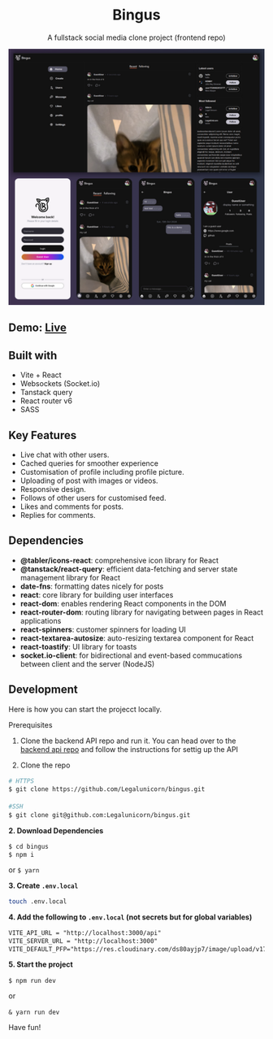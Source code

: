 
<h1 align="center">Bingus</h1>


<p align="center">A fullstack social media clone project (frontend repo)</p>

![preview](/public/images/preview_ui.png)

## Demo:  [Live](https://bingus-production.up.railway.app/)

## Built with
- Vite + React
- Websockets (Socket.io)
- Tanstack query
- React router v6
- SASS


## Key Features
- Live chat with other users.
- Cached queries for smoother experience
- Customisation of profile including profile picture.
- Uploading of post with images or videos.
- Responsive design.
- Follows of other users for customised feed.
- Likes and comments for posts.
- Replies for comments.

## Dependencies 
- **@tabler/icons-react**: comprehensive icon library for React
- **@tanstack/react-query**: efficient data-fetching and server state management library for React
- **date-fns**: formatting dates nicely for posts
- **react**: core library for building user interfaces
- **react-dom**: enables rendering React components in the DOM
- **react-router-dom**: routing library for navigating between pages in React applications
- **react-spinners**: customer spinners for loading UI
- **react-textarea-autosize**: auto-resizing textarea component for React
- **react-toastify**: UI library for toasts
- **socket.io-client**: for bidirectional and event-based commucations between client and the server (NodeJS)


## Development 
Here is how you can start the projecct locally. 

Prerequisites 
1. Clone the backend API repo and run it. You can head over to the [backend api repo](https://www.github.com/LegalUnicorn/bingus-api) and follow the instructions for settig up the API

1. Clone the repo 
```bash
# HTTPS
$ git clone https://github.com/Legalunicorn/bingus.git

#SSH
$ git clone git@github.com:Legalunicorn/bingus.git
```

**2. Download Dependencies**
```
$ cd bingus
$ npm i  
```
or `$ yarn`

**3. Create `.env.local`**
```bash
touch .env.local 
```

**4. Add the following to `.env.local` (not secrets but for global variables)**
```
VITE_API_URL = "http://localhost:3000/api"
VITE_SERVER_URL = "http://localhost:3000"
VITE_DEFAULT_PFP="https://res.cloudinary.com/ds80ayjp7/image/upload/v1725690182/bingus_pfp_bzezbh.png"
```


**5. Start the project**

`$ npm run dev` 

or  

`& yarn run dev`

Have fun!


